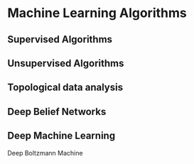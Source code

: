 Machine Learning Algorithms
===========================
Supervised Algorithms
---------------------


Unsupervised Algorithms
-----------------------

Topological data analysis
-------------------------

Deep Belief Networks
--------------------

Deep Machine Learning
---------------------

Deep Boltzmann Machine

